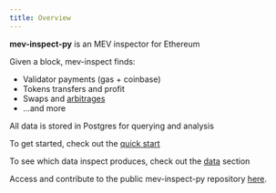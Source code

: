 ```yaml
---
title: Overview
---
```


**mev-inspect-py** is an MEV inspector for Ethereum

Given a block, mev-inspect finds:

- Validator payments (gas + coinbase)
- Tokens transfers and profit
- Swaps and [arbitrages](https://twitter.com/bertcmiller/status/1427632028263059462)
- ...and more

All data is stored in Postgres for querying and analysis

To get started, check out the [quick start](/flashbots-data/mev-inspect-py/quick-start.md)

To see which data inspect produces, check out the [data](/flashbots-data/mev-inspect-py/data/classified_traces.md) section

Access and contribute to the public mev-inspect-py repository [here](https://github.com/flashbots/mev-inspect-py).
